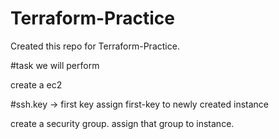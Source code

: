 # Terraform-Practice
Created this repo for Terraform-Practice. 

#task we will perform

create a ec2

#ssh.key -> first key
assign first-key to newly created instance

create a security group.
assign that group to instance.
